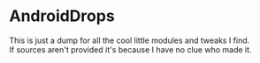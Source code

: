 # AndroidDrops
This is just a dump for all the cool little modules and tweaks I find.<br>
If sources aren't provided it's because I have no clue who made it.
